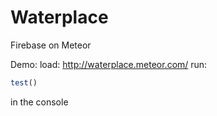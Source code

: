 Waterplace
==========

Firebase on Meteor

Demo:
load: http://waterplace.meteor.com/
run: 
```javascript
test() 
```
in the console
